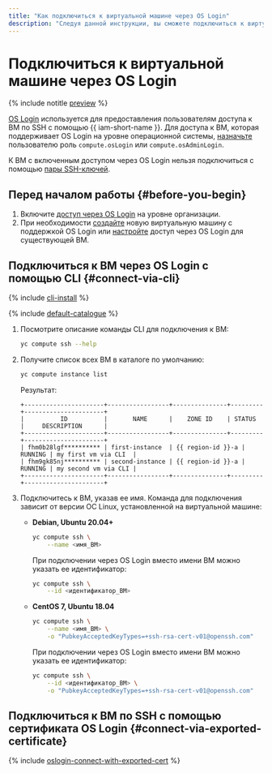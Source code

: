 ```yaml
---
title: "Как подключиться к виртуальной машине через OS Login"
description: "Следуя данной инструкции, вы сможете подключиться к виртуальной машине через OS Login."
---
```


# Подключиться к виртуальной машине через OS Login

{% include notitle [preview](../../../_includes/note-preview-by-request.md) %}

[OS Login](../../../organization/concepts/os-login.md) используется для предоставления пользователям доступа к ВМ по SSH c помощью {{ iam-short-name }}. Для доступа к ВМ, которая поддерживает OS Login на уровне операционной системы, [назначьте](../../../iam/operations/roles/grant.md) пользователю роль `compute.osLogin` или `compute.osAdminLogin`.

К ВМ с включенным доступом через OS Login нельзя подключиться с помощью [пары SSH-ключей](./ssh.md#creating-ssh-keys).

## Перед началом работы {#before-you-begin}

1. Включите [доступ через OS Login](../../../organization/operations/os-login-access.md) на уровне организации.
1. При необходимости [создайте](./os-login-create-vm.md) новую виртуальную машину с поддержкой OS Login или [настройте](./enable-os-login.md) доступ через OS Login для существующей ВМ.

## Подключиться к ВМ через OS Login c помощью CLI {#connect-via-cli}

{% include [cli-install](../../../_includes/cli-install.md) %}

{% include [default-catalogue](../../../_includes/default-catalogue.md) %}

1. Посмотрите описание команды CLI для подключения к ВМ:

    ```bash
    yc compute ssh --help
    ```

1. Получите список всех ВМ в каталоге по умолчанию:

    ```bash
    yc compute instance list
    ```

    Результат:

    ```text
    +----------------------+-----------------+---------------+---------+----------------------+
    |          ID          |       NAME      |    ZONE ID    | STATUS  |     DESCRIPTION      |
    +----------------------+-----------------+---------------+---------+----------------------+
    | fhm0b28lgf********** | first-instance  | {{ region-id }}-a | RUNNING | my first vm via CLI  |
    | fhm9gk85nj********** | second-instance | {{ region-id }}-a | RUNNING | my second vm via CLI |
    +----------------------+-----------------+---------------+---------+----------------------+
    ```

1. Подключитесь к ВМ, указав ее имя. Команда для подключения зависит от версии ОС Linux, установленной на виртуальной машине:

   * **Debian, Ubuntu 20.04+**

      ```bash
      yc compute ssh \
          --name <имя_ВМ>
      ```

      При подключении через OS Login вместо имени ВМ можно указать ее идентификатор:

      ```bash
      yc compute ssh \
          --id <идентификатор_ВМ>
      ```

   * **CentOS 7, Ubuntu 18.04**

      ```bash
      yc compute ssh \
          --name <имя_ВМ> \
          -o "PubkeyAcceptedKeyTypes=+ssh-rsa-cert-v01@openssh.com"
      ```

      При подключении через OS Login вместо имени ВМ можно указать ее идентификатор:

      ```bash
      yc compute ssh \
          --id <идентификатор_ВМ> \
          -o "PubkeyAcceptedKeyTypes=+ssh-rsa-cert-v01@openssh.com"
      ```

## Подключиться к ВМ по SSH с помощью сертификата OS Login {#connect-via-exported-certificate}

{% include [oslogin-connect-with-exported-cert](../../../_includes/compute/oslogin-connect-with-exported-cert.md) %}
